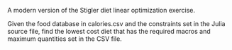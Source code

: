 A modern version of the Stigler diet linear optimization exercise.

Given the food database in calories.csv and the constraints set in the Julia source file, find the lowest cost diet that has the required macros and maximum quantities set in the CSV file.
